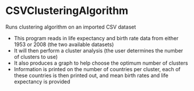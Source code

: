 # CSVClusteringAlgorithm
Runs clustering algorithm on an imported CSV dataset

<ul>
  <li>This program reads in life expectancy and birth rate data from either 1953 or 2008 (the two available datasets)</li>
  <li>It will then perform a cluster analysis (the user determines the number of clusters to use)</li>
  <li>It also produces a graph to help choose the optimum number of clusters</li>
  <li>Information is printed on the number of countries per cluster, each of these countries is then printed out, and mean birth rates and life expectancy is provided</li>
</ul>
